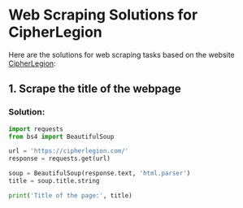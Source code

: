 # Web Scraping Solutions for CipherLegion

Here are the solutions for web scraping tasks based on the website [CipherLegion](https://cipherlegion.com/):

## 1. Scrape the title of the webpage
### Solution:

```python
import requests
from bs4 import BeautifulSoup

url = 'https://cipherlegion.com/'
response = requests.get(url)

soup = BeautifulSoup(response.text, 'html.parser')
title = soup.title.string

print('Title of the page:', title)

